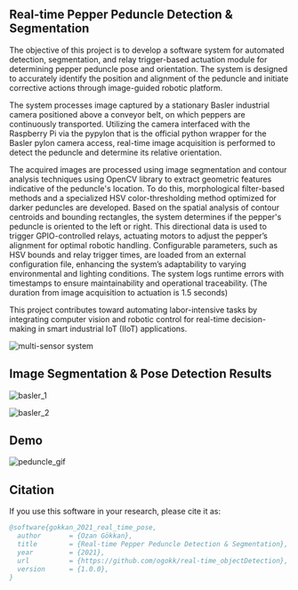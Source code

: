 ## Real-time Pepper Peduncle Detection & Segmentation
The objective of this project is to develop a software system for automated detection, segmentation, and relay trigger-based actuation module for determining pepper peduncle pose and orientation. The system is designed to accurately identify the position and alignment of the peduncle and initiate corrective actions through image-guided robotic platform. 

The system processes image captured by a stationary Basler industrial camera positioned above a conveyor belt, on which peppers are continuously transported. Utilizing the camera interfaced with the Raspberry Pi via the pypylon that is the official python wrapper for the Basler pylon camera access, real-time image acquisition is performed to detect the peduncle and determine its relative orientation. 

The acquired images are processed using image segmentation and contour analysis techniques using OpenCV library to extract geometric features indicative of the peduncle's location. To do this, morphological filter-based methods and a specialized HSV color-thresholding method optimized for darker peduncles are developed. Based on the spatial analysis of contour centroids and bounding rectangles, the system determines if the pepper's peduncle is oriented to the left or right. This directional data is used to trigger GPIO-controlled relays, actuating motors to adjust the pepper’s alignment for optimal robotic handling. Configurable parameters, such as HSV bounds and relay trigger times, are loaded from an external configuration file, enhancing the system’s adaptability to varying environmental and lighting conditions. The system logs runtime errors with timestamps to ensure maintainability and operational traceability. (The duration from image acquisition to actuation is 1.5 seconds)

This project contributes toward automating labor-intensive tasks by integrating computer vision and robotic control for real-time decision-making in smart industrial IoT (IIoT) applications.


![multi-sensor system](https://github.com/user-attachments/assets/8f9fce95-7c58-4c3b-9f88-ab64a3192059)

## Image Segmentation & Pose Detection Results


![basler_1](https://github.com/user-attachments/assets/d5e3c321-a545-43e2-a8d5-110d9e277c9a)


![basler_2](https://github.com/user-attachments/assets/df3aef58-0d3a-41c8-b9b0-d14e35ba0702)


## Demo

![peduncle_gif](https://github.com/user-attachments/assets/79d08d38-2888-4ea2-bb02-1661fc45b9e4)


## Citation

If you use this software in your research, please cite it as:

```bibtex
@software{gokkan_2021_real_time_pose,
  author       = {Ozan Gökkan},
  title        = {Real-time Pepper Peduncle Detection & Segmentation},
  year         = {2021},
  url          = {https://github.com/ogokk/real-time_objectDetection}, 
  version      = {1.0.0},
}
